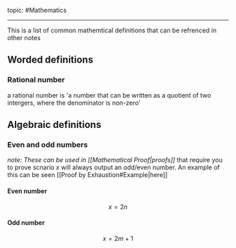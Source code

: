 topic: #Mathematics 

---
This is a list of common mathemtical definitions that can be refrenced in other notes
## Worded definitions
### Rational number
a rational number is 'a number that can be written as a quotient of two intergers, where the denominator is non-zero'

## Algebraic definitions
### Even and odd numbers
*note: These can be used in [[Mathematical Proof|proofs]]* that require you to prove scnario $x$ will always output an odd/even number. An example of this can be seen [[Proof by Exhaustion#Example|here]]
#### Even number
$$x=2n$$
#### Odd number
$$x=2m+1$$

